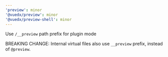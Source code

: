```yaml
---
'preview': minor
'@vuedx/preview': minor
'@vuedx/preview-shell': minor
---
```


Use `/__preview` path prefix for plugin mode

BREAKING CHANGE: Internal virtual files also use `__preview` prefix, instead of `@preview`.
